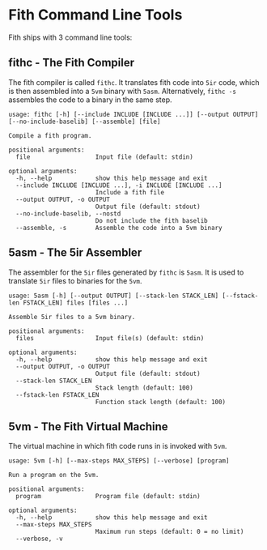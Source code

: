 # Fith Command Line Tools

Fith ships with 3 command line tools:

## fithc - The Fith Compiler

The fith compiler is called `fithc`. It translates fith code
into `5ir` code, which is then assembled into a `5vm` binary
with `5asm`. Alternatively, `fithc -s` assembles the code to
a binary in the same step.

```
usage: fithc [-h] [--include INCLUDE [INCLUDE ...]] [--output OUTPUT] [--no-include-baselib] [--assemble] [file]

Compile a fith program.

positional arguments:
  file                  Input file (default: stdin)

optional arguments:
  -h, --help            show this help message and exit
  --include INCLUDE [INCLUDE ...], -i INCLUDE [INCLUDE ...]
                        Include a fith file
  --output OUTPUT, -o OUTPUT
                        Output file (default: stdout)
  --no-include-baselib, --nostd
                        Do not include the fith baselib
  --assemble, -s        Assemble the code into a 5vm binary
```

## 5asm - The 5ir Assembler

The assembler for the `5ir` files generated by `fithc` is `5asm`.
It is used to translate `5ir` files to binaries for the `5vm`.

```
usage: 5asm [-h] [--output OUTPUT] [--stack-len STACK_LEN] [--fstack-len FSTACK_LEN] files [files ...]

Assemble 5ir files to a 5vm binary.

positional arguments:
  files                 Input file(s) (default: stdin)

optional arguments:
  -h, --help            show this help message and exit
  --output OUTPUT, -o OUTPUT
                        Output file (default: stdout)
  --stack-len STACK_LEN
                        Stack length (default: 100)
  --fstack-len FSTACK_LEN
                        Function stack length (default: 100)
```

## 5vm - The Fith Virtual Machine

The virtual machine in which fith code runs in is invoked with `5vm`.

```
usage: 5vm [-h] [--max-steps MAX_STEPS] [--verbose] [program]

Run a program on the 5vm.

positional arguments:
  program               Program file (default: stdin)

optional arguments:
  -h, --help            show this help message and exit
  --max-steps MAX_STEPS
                        Maximum run steps (default: 0 = no limit)
  --verbose, -v
```

